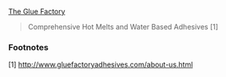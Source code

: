 [The Glue Factory](http://www.gluefactoryadhesives.com/) 

> Comprehensive Hot Melts and Water Based Adhesives [1]


### Footnotes
[1] http://www.gluefactoryadhesives.com/about-us.html